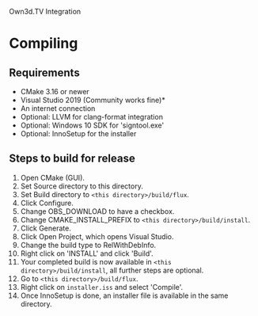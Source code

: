 Own3d.TV Integration

# Compiling
## Requirements
* CMake 3.16 or newer
* Visual Studio 2019 (Community works fine)* 
* An internet connection
* Optional: LLVM for clang-format integration
* Optional: Windows 10 SDK for 'signtool.exe'
* Optional: InnoSetup for the installer

## Steps to build for release
1. Open CMake (GUI).
2. Set Source directory to this directory.
3. Set Build directory to `<this directory>/build/flux`.
4. Click Configure.
5. Change OBS_DOWNLOAD to have a checkbox.
6. Change CMAKE_INSTALL_PREFIX to `<this directory>/build/install`.
6. Click Generate.
7. Click Open Project, which opens Visual Studio.
8. Change the build type to RelWithDebInfo.
9. Right click on 'INSTALL' and click 'Build'.
10. Your completed build is now available in `<this directory>/build/install`, all further steps are optional.
11. Go to `<this directory>/build/flux`.
12. Right click on `installer.iss` and select 'Compile'.
13. Once InnoSetup is done, an installer file is available in the same directory.
